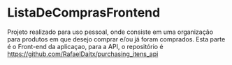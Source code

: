 # ListaDeComprasFrontend

Projeto realizado para uso pessoal, onde consiste em uma
organização para produtos em que desejo comprar e/ou já foram comprados. 
Esta parte é o Front-end da aplicaçao, para a API, o repositório é
https://github.com/RafaelDaitx/purchasing_itens_api